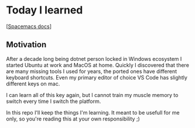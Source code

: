 # Today I learned

[[Spacemacs docs](https://github.com/syl20bnr/spacemacs/tree/master/doc)]

## Motivation
After a decade long being dotnet person locked in Windows ecosystem I started Ubuntu at work and MacOS at home.
Quickly I discovered that there are many missing tools I used for years, the ported ones have different keyboard shortcuts.
Even my primary editor of choice VS Code has slightly different keys on mac.

I can learn all of this key again, but I cannot train my muscle memory to switch every time I switch the platform.

In this repo I'll keep the things I'm learning. It meant to be usefull for me only, so you're reading this at your own responsibility ;)

